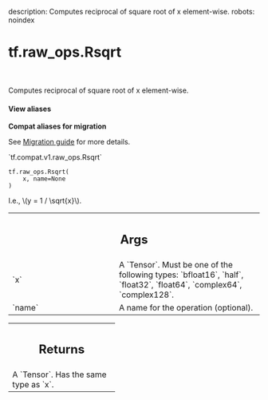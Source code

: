 description: Computes reciprocal of square root of x element-wise.
robots: noindex

# tf.raw_ops.Rsqrt

<!-- Insert buttons and diff -->

<table class="tfo-notebook-buttons tfo-api nocontent" align="left">

</table>



Computes reciprocal of square root of x element-wise.


<section class="expandable">
  <h4 class="showalways">View aliases</h4>
  <p>
<b>Compat aliases for migration</b>
<p>See
<a href="https://www.tensorflow.org/guide/migrate">Migration guide</a> for
more details.</p>
<p>`tf.compat.v1.raw_ops.Rsqrt`</p>
</p>
</section>

<pre class="devsite-click-to-copy prettyprint lang-py tfo-signature-link">
<code>tf.raw_ops.Rsqrt(
    x, name=None
)
</code></pre>



<!-- Placeholder for "Used in" -->

I.e., \\(y = 1 / \sqrt{x}\\).

<!-- Tabular view -->
 <table class="responsive fixed orange">
<colgroup><col width="214px"><col></colgroup>
<tr><th colspan="2"><h2 class="add-link">Args</h2></th></tr>

<tr>
<td>
`x`<a id="x"></a>
</td>
<td>
A `Tensor`. Must be one of the following types: `bfloat16`, `half`, `float32`, `float64`, `complex64`, `complex128`.
</td>
</tr><tr>
<td>
`name`<a id="name"></a>
</td>
<td>
A name for the operation (optional).
</td>
</tr>
</table>



<!-- Tabular view -->
 <table class="responsive fixed orange">
<colgroup><col width="214px"><col></colgroup>
<tr><th colspan="2"><h2 class="add-link">Returns</h2></th></tr>
<tr class="alt">
<td colspan="2">
A `Tensor`. Has the same type as `x`.
</td>
</tr>

</table>

